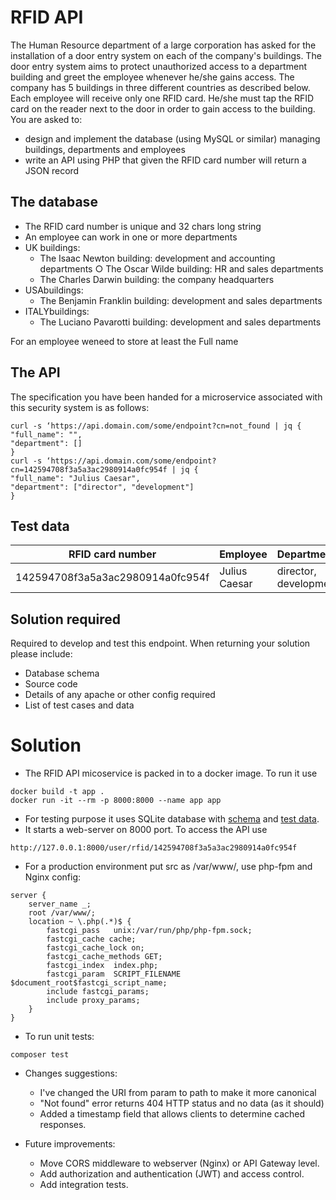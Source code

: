 # RFID API

The Human Resource department of a large corporation has asked for the installation of a door entry system on each of the company's buildings. The door entry system aims to protect unauthorized access to a department building and greet the employee whenever he/she gains access. The company has 5 buildings in three different countries as described below. Each employee will receive only one RFID card. He/she must tap the RFID card on the reader next to the door in order to gain access to the building.
You are asked to:
* design and implement the database (using MySQL or similar) managing buildings, departments and
employees
* write an API using PHP that given the RFID card number will return a JSON record

## The database
* The RFID card number is unique and 32 chars long string
* An employee can work in one or more departments
* UK buildings:
    * The Isaac Newton building: development and accounting departments ○ The Oscar Wilde building: HR and sales departments
    * The Charles Darwin building: the company headquarters
* USAbuildings:
    * The Benjamin Franklin building: development and sales departments
* ITALYbuildings:
    * The Luciano Pavarotti building: development and sales departments

For an employee weneed to store at least the Full name

## The API
The specification you have been handed for a microservice associated with this security system is as follows:
```
curl -s ‘https://api.domain.com/some/endpoint?cn=not_found | jq {
"full_name": "",
"department": []
}
curl -s ‘https://api.domain.com/some/endpoint?cn=142594708f3a5a3ac2980914a0fc954f | jq {
"full_name": "Julius Caesar",
"department": ["director", "development"]
}
```
## Test data
| RFID card number | Employee | Departments |
| ---- | ---- | ---- |
| 142594708f3a5a3ac2980914a0fc954f | Julius Caesar | director, development |

## Solution required
Required to develop and test this endpoint. When returning your solution please include:
* Database schema
* Source code
* Details of any apache or other config required
* List of test cases and data

# Solution
* The RFID API micoservice is packed in to a docker image. To run it use 
```
docker build -t app .
docker run -it --rm -p 8000:8000 --name app app
```
* For testing purpose it uses SQLite database with [schema](schema.sql) and [test data](test_data.sql).
* It starts a web-server on 8000 port. To access the API use 
```
http://127.0.0.1:8000/user/rfid/142594708f3a5a3ac2980914a0fc954f
```
* For a production environment put src as /var/www/, use php-fpm and Nginx config:
```
server {
	server_name _;
	root /var/www/;
	location ~ \.php(.*)$ {
        fastcgi_pass   unix:/var/run/php/php-fpm.sock;
        fastcgi_cache cache;
        fastcgi_cache_lock on;
        fastcgi_cache_methods GET;
        fastcgi_index  index.php;
        fastcgi_param  SCRIPT_FILENAME  $document_root$fastcgi_script_name;
        include fastcgi_params;
        include proxy_params;
	}
}
``` 
* To run unit tests:
```
composer test
```
* Changes suggestions:
  * I've changed the URI from param to path to make it more canonical
  * "Not found" error returns 404 HTTP status and no data (as it should)
  * Added a timestamp field that allows clients to determine cached responses.

* Future improvements:
  * Move CORS middleware to webserver (Nginx) or API Gateway level.
  * Add authorization and authentication (JWT) and access control.
  * Add integration tests.